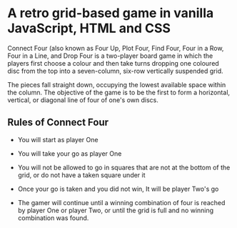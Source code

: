 # A retro grid-based game in vanilla JavaScript, HTML and CSS

Connect Four (also known as Four Up, Plot Four, Find Four, Four in a Row, Four in a Line, and Drop Four is a two-player board game in which the players first choose a colour and then take turns dropping one coloured disc from the top into a seven-column, six-row vertically suspended grid.

The pieces fall straight down, occupying the lowest available space within the column. The objective of the game is to be the first to form a horizontal, vertical, or diagonal line of four of one's own discs.

## Rules of Connect Four

- You will start as player One
- You will take your go as player One
- You will not be allowed to go in squares that are not at the bottom of the grid, or do not have a taken square under it

- Once your go is taken and you did not win, It will be player Two's go
- The gamer will continue until a winning combination of four is reached by player One or player Two, or until the grid is full and no winning combination was found.
